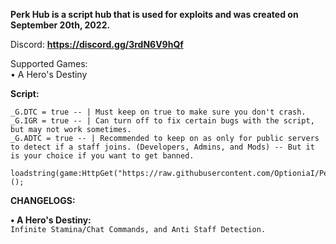 **Perk Hub is a script hub that is used for exploits and was created on September 20th, 2022.**

Discord: **https://discord.gg/3rdN6V9hQf**

Supported Games:                                                                                                                                            
•  A Hero's Destiny

**__Script:__**

```
_G.DTC = true -- | Must keep on true to make sure you don't crash.
_G.IGR = true -- | Can turn off to fix certain bugs with the script, but may not work sometimes.
_G.ADTC = true -- | Recommended to keep on as only for public servers to detect if a staff joins. (Developers, Admins, and Mods) -- But it is your choice if you want to get banned.

loadstring(game:HttpGet("https://raw.githubusercontent.com/OptioniaI/PerkHub/main/main.lua"))();
```


**CHANGELOGS:**

**• A Hero's Destiny:**                                                                                                                                
`Infinite Stamina/Chat Commands, and Anti Staff Detection.`
